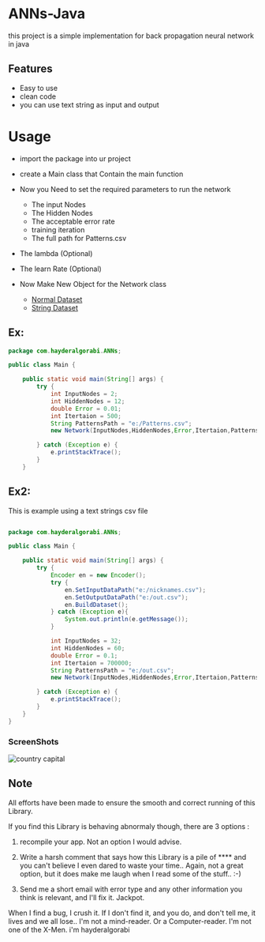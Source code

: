 # ANNs-Java
  this project is a simple implementation for back propagation neural network in java

## Features
* Easy to use
* clean code
* you can use text string as input and output
 

# Usage 
* import the package into ur project 
* create a Main class that Contain the main function
* Now you Need to set the required parameters to run the network
  * The input Nodes
  * The Hidden Nodes
  * The acceptable error rate
  * training iteration
  * The full path for Patterns.csv
* The lambda (Optional)
* The learn Rate (Optional)


* Now Make New Object for the Network class
  * [Normal Dataset](https://github.com/cjs0h/ANNs-Java#ex)
  * [String Dataset](https://github.com/cjs0h/ANNs-Java#ex2)
## Ex:
```java
package com.hayderalgorabi.ANNs;

public class Main {

    public static void main(String[] args) {
        try {
            int InputNodes = 2;
            int HiddenNodes = 12;
            double Error = 0.01;
            int Itertaion = 500;
            String PatternsPath = "e:/Patterns.csv";
            new Network(InputNodes,HiddenNodes,Error,Itertaion,PatternsPath);

        } catch (Exception e) {
            e.printStackTrace();
        }
    }

```

## Ex2:

This is  example  using a  text strings csv file

```java

package com.hayderalgorabi.ANNs;

public class Main {

    public static void main(String[] args) {
        try {
            Encoder en = new Encoder();
            try {
                en.SetInputDataPath("e:/nicknames.csv");
                en.SetOutputDataPath("e:/out.csv");
                en.BuildDataset();
            } catch (Exception e){
                System.out.println(e.getMessage());
            }

            int InputNodes = 32;
            int HiddenNodes = 60;
            double Error = 0.1;
            int Itertaion = 700000;
            String PatternsPath = "e:/out.csv";
            new Network(InputNodes,HiddenNodes,Error,Itertaion,PatternsPath,en);

        } catch (Exception e) {
            e.printStackTrace();
        }
    }
}
```
### ScreenShots 
![country capital](https://cdn.pbrd.co/images/dKlOo6uXD.png)

## Note

All efforts have been made to ensure the smooth and correct running of this Library.

 If you find this Library is behaving abnormaly though, there are 3 options :

1) recompile your app. Not an option I would advise.

2) Write a harsh comment that says how this Library is a pile of **** and you can't believe I even dared to waste your time.. Again, not a great option, but it does make me laugh when I read some of 
the stuff.. :-)

3) Send me a short email with error type and any other information you think is relevant, and I'll fix it. Jackpot.

When I find a bug, I crush it. If I don't find it, and you do, and don't tell me, it lives and we all lose.. I'm not a mind-reader. Or a Computer-reader. I'm not one of the X-Men. i'm hayderalgorabi
